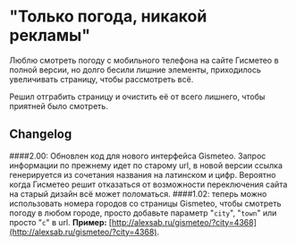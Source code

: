 # "Только погода, никакой рекламы"
Люблю смотреть погоду с мобильного телефона на сайте Гисметео в полной версии, но долго бесили лишние элементы, приходилось увеличивать страницу, чтобы рассмотреть всё.

Решил отграбить страницу и очистить её от всего лишнего, чтобы приятней было смотреть.

## Changelog
####2.00:
Обновлен код для нового интерфейса Gismeteo. Запрос информации по прежнему идет по старому url, в новой версии ссылка генерируется из сочетания названия на латинском и цифр. Вероятно когда Гисметео решит отказаться от возможности переключения сайта на старый дизайн всё может поломаться.
####1.02:
теперь можно использовать номера городов со страницы Gismeteo, чтобы смотреть погоду в любом городе, просто добавьте параметр "`city`", "`town`" или просто "`c`" в url. **Пример:** [http://alexsab.ru/gismeteo/?city=4368](http://alexsab.ru/gismeteo/?city=4368).
